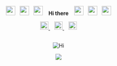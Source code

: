 <div align='center'>
<p>
<a href="https://github.com/IT-Krivoshey"><img src="https://media.giphy.com/media/FEXRJO8fot495Aqhhv/giphy.gif" width="25px"></a>
 &nbsp;
<a href="https://github.com/IT-Krivoshey"><img src="https://media.giphy.com/media/FEXRJO8fot495Aqhhv/giphy.gif" width="25px"></a>
 &nbsp;
<a href="https://github.com/IT-Krivoshey"><img src="https://media.giphy.com/media/FEXRJO8fot495Aqhhv/giphy.gif" width="25px"></a>
&nbsp;&nbsp;&nbsp;<b>Hi there</b>&nbsp;&nbsp;&nbsp;
<a href="https://github.com/IT-Krivoshey"><img src="https://media.giphy.com/media/FEXRJO8fot495Aqhhv/giphy.gif" width="25px"></a>
&nbsp;
<a href="https://github.com/IT-Krivoshey"><img src="https://media.giphy.com/media/FEXRJO8fot495Aqhhv/giphy.gif" width="25px"></a>
 &nbsp;
<a href="https://github.com/IT-Krivoshey"><img src="https://media.giphy.com/media/FEXRJO8fot495Aqhhv/giphy.gif" width="25px"></a>
</p>
<a href="https://www.linkedin.com/in/itkrivoshey">
<img alt="Linkdein" width="22px" src="https://cdn2.iconfinder.com/data/icons/social-media-2285/512/1_Linkedin_unofficial_colored_svg-512.png" /> 
</a>&nbsp;&nbsp;
<a href="https://t.me/ITKrivoshey">
<img alt="Telegram" width="22px" src="https://cdn4.iconfinder.com/data/icons/logos-and-brands/512/335_Telegram_logo-512.png" /> 
</a>&nbsp;&nbsp;
<a href="https://www.instagram.com/itkrivoshey">
<img alt="Instagram" width="22px" src="https://cdn2.iconfinder.com/data/icons/social-media-2285/512/1_Instagram_colored_svg_1-512.png" />
</a><br><br>

![Hi](https://media.giphy.com/media/TA5UdQTc3NVKg/giphy.gif)
</div>

<p align="center" href="https://github.com/IT-Krivoshey">
 <img src="https://github-readme-stats.vercel.app/api?username=IT-Krivoshey&show_icons=true&theme=tokyonight&hide=issues,contribs&line_height=30px" />
</p>

<!--
- 🔭 I’m currently working on [@school21moscow](https://github.com/school21moscow) & [RTLabs](https://www.rtlabs.ru/) Projects.
- ⚡ Fun fact: I love to [Run](https://bit.ly/ITK-Strava) more than Code.
- 📫 How to reach me: [Telegram](https://t.me/ITKrivoshey).

![](https://komarev.com/ghpvc/?username=IT-Krivoshey)

<br>
<a href="https://github.com/IT-Krivoshey">
  <img align="center" src="https://github-readme-stats.vercel.app/api/top-langs/?username=IT-Krivoshey&theme=tokyonight&hide=c,makefile,shell&langs_count=8&layout=compact" />
</a>

<br>

<a href="https://github.com/IT-Krivoshey">
 <img align="center" src="https://github-readme-stats.vercel.app/api?username=IT-Krivoshey&show_icons=true&theme=tokyonight&hide=issues,contribs&line_height=30px" />
</a>


**Schweinepriester/Schweinepriester** is a ✨ _special_ ✨ repository because its `README.md` (this file) appears on your GitHub profile.

Here are some ideas to get you started:

- 🔭 I’m currently working on ...
- 🌱 I’m currently learning ...
- 👯 I’m looking to collaborate on ...
- 🤔 I’m looking for help with ...
- 💬 Ask me about ...
- 📫 How to reach me: ...
- 😄 Pronouns: ...
- ⚡ Fun fact: ...
-->
